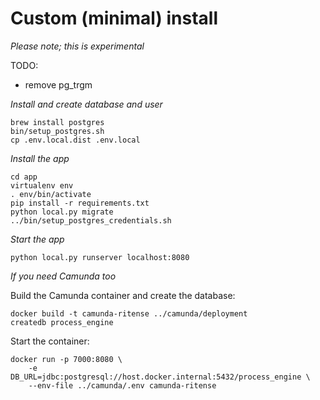 # Custom (minimal) install

_Please note; this is experimental_

TODO:

- remove pg_trgm

_Install and create database and user_

```
brew install postgres
bin/setup_postgres.sh
cp .env.local.dist .env.local
```

_Install the app_

```
cd app
virtualenv env
. env/bin/activate
pip install -r requirements.txt
python local.py migrate
../bin/setup_postgres_credentials.sh
```

_Start the app_

```
python local.py runserver localhost:8080
```

_If you need Camunda too_

Build the Camunda container and create the database:

```
docker build -t camunda-ritense ../camunda/deployment
createdb process_engine
```

Start the container:

```
docker run -p 7000:8080 \
    -e DB_URL=jdbc:postgresql://host.docker.internal:5432/process_engine \
    --env-file ../camunda/.env camunda-ritense
```
